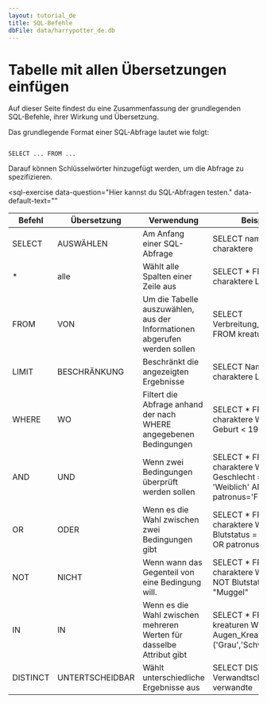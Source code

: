 ```yaml
---
layout: tutorial_de
title: SQL-Befehle
dbFile: data/harrypotter_de.db
---
```


# Tabelle mit allen Übersetzungen einfügen
Auf dieser Seite findest du eine Zusammenfassung der grundlegenden SQL-Befehle, ihrer Wirkung und Übersetzung.

Das grundlegende Format einer SQL-Abfrage lautet wie folgt:

<code class="codeblock">
SELECT ... FROM ... 
</code>

Darauf können Schlüsselwörter hinzugefügt werden, um die Abfrage zu spezifizieren.

<sql-exercise
  data-question="Hier kannst du SQL-Abfragen testen."
  data-default-text=""
  ></sql-exercise>

<table class='datatable'>
<thead>
  <tr>
    <th>Befehl</th>
    <th>Übersetzung</th>
    <th>Verwendung</th>
    <th>Beispiel</th>
  </tr>
</thead>
<tbody>
  <tr>
    <td>SELECT</td>
    <td>AUSWÄHLEN</td>
    <td>Am Anfang einer SQL-Abfrage</td>
    <td>SELECT name FROM charaktere </td>
  </tr>
  <tr>
    <td>*</td>
    <td>alle</td>
    <td>Wählt alle Spalten einer Zeile aus</td>
    <td>SELECT * FROM charaktere LIMIT 5</td>
  </tr>
  <tr>
    <td>FROM</td>
    <td>VON</td>
    <td>Um die Tabelle auszuwählen, aus der Informationen abgerufen werden sollen</td>
    <td>SELECT Verbreitung_Kreatur FROM kreaturen</td>
  </tr>
  <tr>
    <td>LIMIT</td>
    <td>BESCHRÄNKUNG</td>
    <td>Beschränkt die angezeigten Ergebnisse</td>
    <td>SELECT Name FROM charaktere LIMIT 3</td>
  </tr>
  <tr>
    <td>WHERE</td>
    <td>WO</td>
    <td>Filtert die Abfrage anhand der nach WHERE angegebenen Bedingungen</td>
    <td>SELECT * FROM charaktere WHERE Geburt < 1960</td>
  </tr>
  <tr>
    <td>AND</td>
    <td>UND</td>
    <td>Wenn zwei Bedingungen überprüft werden sollen</td>
    <td>SELECT * FROM charaktere WHERE Geschlecht = 'Weiblich' AND patronus='Fisch'</td>
  </tr>
  <tr>
    <td>OR</td>
    <td>ODER</td>
    <td>Wenn es die Wahl zwischen zwei Bedingungen gibt<br></td>
    <td>SELECT * FROM charaktere WHERE Blutstatus = "Muggel" OR patronus="?"</td>
  </tr>
    <tr>
    <td>NOT</td>
    <td>NICHT</td>
    <td>Wenn wann das Gegenteil von eine Bedingung will.<br></td>
    <td>SELECT * FROM charaktere WHERE NOT Blutstatus = "Muggel"</td>
  </tr>
  <tr>
    <td>IN</td>
    <td>IN</td>
    <td>Wenn es die Wahl zwischen mehreren Werten für dasselbe Attribut gibt</td>
    <td>SELECT * FROM kreaturen WHERE Augen_Kreatur IN ('Grau','Schwarz','Rot')</td>
  </tr>
  <tr>
    <td>DISTINCT</td>
    <td>UNTERTSCHEIDBAR</td>
    <td>Wählt unterschiedliche Ergebnisse aus</td>
    <td>SELECT DISTINCT Verwandtschaft FROM verwandte </td>
  </tr>
</tbody>
</table>
